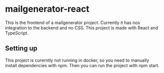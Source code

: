 # mailgenerator-react
This is the frontend of a mailgenerator project. Currently it has nos integration to the backend and no CSS.
This project is made with React and TypeScript.

## Setting up
This project is curerntly not running in docker, so you need to manually install dependencies with npm. Then you can run the project with npm start.
